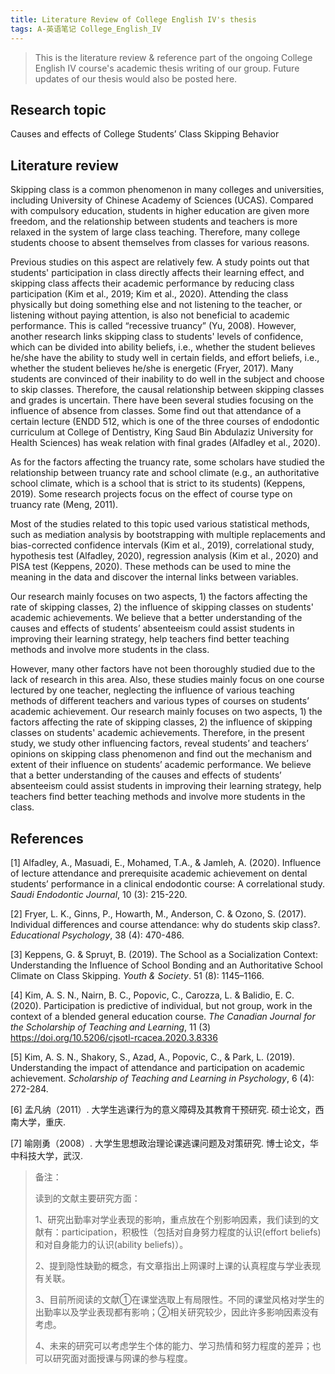 ```yaml
---
title: Literature Review of College English IV's thesis
tags: A-英语笔记 College_English_IV
---
```


> This is the literature review & reference part of the ongoing College English IV course's academic thesis writing of our group. Future updates of our thesis would also be posted here.

<!--more-->

## Research topic

Causes and effects of College Students’ Class Skipping Behavior

 

## Literature review

Skipping class is a common phenomenon in many colleges and universities, including University of Chinese Academy of Sciences (UCAS). Compared with compulsory education, students in higher education are given more freedom, and the relationship between students and teachers is more relaxed in the system of large class teaching. Therefore, many college students choose to absent themselves from classes for various reasons. 

Previous studies on this aspect are relatively few. A study points out that students' participation in class directly affects their learning effect, and skipping class affects their academic performance by reducing class participation (Kim et al., 2019; Kim et al., 2020). Attending the class physically but doing something else and not listening to the teacher, or listening without paying attention, is also not beneficial to academic performance. This is called “recessive truancy” (Yu, 2008). However, another research links skipping class to students' levels of confidence, which can be divided into ability beliefs, i.e., whether the student believes he/she have the ability to study well in certain fields, and effort beliefs, i.e., whether the student believes he/she is energetic (Fryer, 2017). Many students are convinced of their inability to do well in the subject and choose to skip classes. Therefore, the causal relationship between skipping classes and grades is uncertain. There have been several studies focusing on the influence of absence from classes. Some find out that attendance of a certain lecture (ENDD 512, which is one of the three courses of endodontic curriculum at College of Dentistry, King Saud Bin Abdulaziz University for Health Sciences) has weak relation with final grades (Alfadley et al., 2020). 

As for the factors affecting the truancy rate, some scholars have studied the relationship between truancy rate and school climate (e.g., an authoritative school climate, which is a school that is strict to its students) (Keppens, 2019). Some research projects focus on the effect of course type on truancy rate (Meng, 2011).

Most of the studies related to this topic used various statistical methods, such as mediation analysis by bootstrapping with multiple replacements and bias-corrected confidence intervals (Kim et al., 2019), correlational study, hypothesis test (Alfadley, 2020), regression analysis (Kim et al., 2020) and PISA test (Keppens, 2020). These methods can be used to mine the meaning in the data and discover the internal links between variables.

Our research mainly focuses on two aspects, 1) the factors affecting the rate of skipping classes, 2) the influence of skipping classes on students' academic achievements. We believe that a better understanding of the causes and effects of students’ absenteeism could assist students in improving their learning strategy, help teachers find better teaching methods and involve more students in the class.

However, many other factors have not been thoroughly studied due to the lack of research in this area. Also, these studies mainly focus on one course lectured by one teacher, neglecting the influence of various teaching methods of different teachers and various types of courses on students’ academic achievement. Our research mainly focuses on two aspects, 1) the factors affecting the rate of skipping classes, 2) the influence of skipping classes on students' academic achievements. Therefore, in the present study, we study other influencing factors, reveal students’ and teachers’ opinions on skipping class phenomenon and find out the mechanism and extent of their influence on students’ academic performance. We believe that a better understanding of the causes and effects of students’ absenteeism could assist students in improving their learning strategy, help teachers find better teaching methods and involve more students in the class.

 

## References

[1] Alfadley, A., Masuadi, E., Mohamed, T.A., & Jamleh, A. (2020). Influence of lecture attendance and prerequisite academic achievement on dental students’ performance in a clinical endodontic course: A correlational study. *Saudi Endodontic Journal*, 10 (3): 215-220.

[2] Fryer, L. K., Ginns, P., Howarth, M., Anderson, C. & Ozono, S. (2017). Individual differences and course attendance: why do students skip class?. *Educational Psychology*, 38 (4): 470-486.

[3] Keppens, G. & Spruyt, B. (2019). The School as a Socialization Context: Understanding the Influence of School Bonding and an Authoritative School Climate on Class Skipping. *Youth & Society*. 51 (8): 1145–1166.

[4] Kim, A. S. N., Nairn, B. C., Popovic, C., Carozza, L. & Balidio, E. C. (2020). Participation is predictive of individual, but not group, work in the context of a blended general education course. *The Canadian Journal for the Scholarship of Teaching and Learning*, 11 (3) https://doi.org/10.5206/cjsotl-rcacea.2020.3.8336

[5] Kim, A. S. N., Shakory, S., Azad, A., Popovic, C., & Park, L. (2019). Understanding the impact of attendance and participation on academic achievement. *Scholarship of Teaching and Learning in Psychology*, 6 (4): 272-284.

[6] 孟凡纳（2011）. 大学生逃课行为的意义障碍及其教育干预研究. 硕士论文，西南大学，重庆.

[7] 喻刚勇（2008）. 大学生思想政治理论课逃课问题及对策研究. 博士论文，华中科技大学，武汉.

 

> 备注：
>
> 读到的文献主要研究方面：
>
> 1、研究出勤率对学业表现的影响，重点放在个别影响因素，我们读到的文献有：participation，积极性（包括对自身努力程度的认识(effort beliefs)和对自身能力的认识(ability beliefs)）。
>
> 2、提到隐性缺勤的概念，有文章指出上网课时上课的认真程度与学业表现有关联。
>
> 3、目前所阅读的文献①在课堂选取上有局限性。不同的课堂风格对学生的出勤率以及学业表现都有影响；②相关研究较少，因此许多影响因素没有考虑。
>
> 4、未来的研究可以考虑学生个体的能力、学习热情和努力程度的差异；也可以研究面对面授课与网课的参与程度。